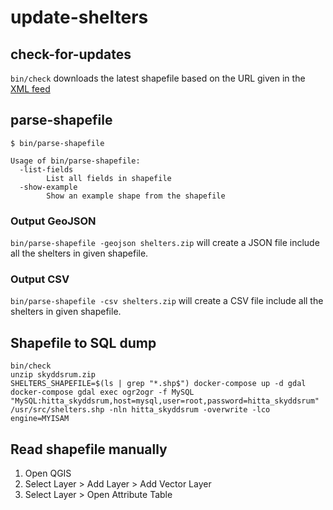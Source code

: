 # update-shelters

## check-for-updates
`bin/check` downloads the latest shapefile based on the URL given in the [XML feed](https://gis-services.metria.se/msbfeed/skyddsrum.xml)

## parse-shapefile
```
$ bin/parse-shapefile

Usage of bin/parse-shapefile:
  -list-fields
    	List all fields in shapefile
  -show-example
    	Show an example shape from the shapefile
```
### Output GeoJSON
`bin/parse-shapefile -geojson shelters.zip` will create a JSON file include all the shelters in given shapefile.
### Output CSV
`bin/parse-shapefile -csv shelters.zip` will create a CSV file include all the shelters in given shapefile.

## Shapefile to SQL dump
```
bin/check
unzip skyddsrum.zip
SHELTERS_SHAPEFILE=$(ls | grep "*.shp$") docker-compose up -d gdal
docker-compose gdal exec ogr2ogr -f MySQL "MySQL:hitta_skyddsrum,host=mysql,user=root,password=hitta_skyddsrum" /usr/src/shelters.shp -nln hitta_skyddsrum -overwrite -lco engine=MYISAM
```

## Read shapefile manually
1. Open QGIS
1. Select Layer > Add Layer > Add Vector Layer
1. Select Layer > Open Attribute Table
